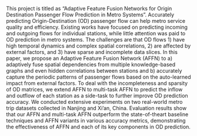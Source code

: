 This project is titled as  “Adaptive Feature Fusion Networks for Origin Destination Passenger Flow Prediction in Metro Systems”. Accurately predicting Origin-Destination (OD) passenger flow can help metro service quality and efficiency. Existing works have focused on predicting incoming and outgoing flows for individual stations, while little attention was paid to OD prediction in metro systems. The challenges are that OD flows 1) have high temporal dynamics and complex spatial correlations, 2) are affected by external factors, and 3) have sparse and incomplete data slices. In this paper, we propose an Adaptive Feature Fusion Network (AFFN) to a) adaptively fuse spatial dependencies from multiple knowledge-based graphs and even hidden correlations between stations and b) accurately capture the periodic patterns of passenger flows based on the auto-learned impact from external factors. To deal with the incompleteness and sparsity of OD matrices, we extend AFFN to multi-task AFFN to predict the inflow and outflow of each station as a side-task to further improve OD prediction accuracy. We conducted extensive experiments on two real-world metro trip datasets collected in Nanjing and Xi’an, China. Evaluation results show that our AFFN and multi-task AFFN outperform the state-of-theart baseline techniques and AFFN variants in various accuracy metrics, demonstrating the effectiveness of AFFN and each of its key components in OD prediction.
